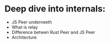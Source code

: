 # Deep dive into internals:

- JS Peer underneeth
- What is relay
- Difference betwen Rust Peer and JS Peer
- Architecture
